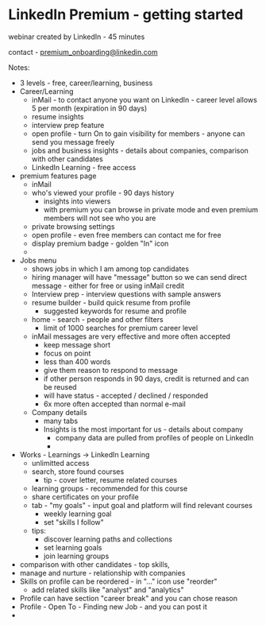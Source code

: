 # LinkedIn Premium - getting started

webinar created by LinkedIn - 45 minutes

contact - premium_onboarding@linkedin.com

Notes:

* 3 levels - free, career/learning, business
* Career/Learning
  * inMail - to contact anyone you want on LinkedIn - career level allows 5 per month (expiration in 90 days)
  * resume insights
  * interview prep feature
  * open profile - turn On to gain visibility for members - anyone can send you message freely
  * jobs and business insights - details about companies, comparison with other candidates
  * LinkedIn Learning - free access
* premium features page
  * inMail
  * who's viewed your profile - 90 days history
    * insights into viewers
    * with premium you can browse in private mode and even premium members will not see who you are
  * private browsing settings
  * open profile - even free members can contact me for free
  * display premium badge - golden "In" icon
  * 
* Jobs menu
  * shows jobs in which I am among top candidates
  * hiring manager will have "message" button so we can send direct message - either for free or using inMail credit
  * Interview prep - interview questions with sample answers
  * resume builder - build quick resume from profile
    * suggested keywords for resume and profile
  * home - search - people and other filters
    * limit of 1000 searches for premium career level
  * inMail messages are very effective and more often accepted
    * keep message short
    * focus on point
    * less than 400 words
    * give them reason to respond to message
    * if other person responds in 90 days, credit is returned and can be reused
    * will have status - accepted / declined / responded
    * 6x more often accepted than normal e-mail
  * Company details
    * many tabs
    * Insights is the most important for us - details about company
      * company data are pulled from profiles of people on LinkedIn
      * 
* Works - Learnings -> LinkedIn Learning
  * unlimitted access
  * search, store found courses
    * tip - cover letter, resume related courses
  * learning groups - recommended for this course
  * share certificates on your profile
  * tab - "my goals" - input goal and platform will find relevant courses
    * weekly learning goal
    * set "skills I follow"
  * tips:
    * discover learning paths and collections
    * set learning goals
    * join learning groups
* comparison with other candidates - top skills,
* manage and nurture - relationship with companies
* Skills on profile can be reordered - in "..." icon use "reorder"
  * add related skills like "analyst" and "analytics"
* Profile can have section "career break" and you can chose reason
* Profile - Open To - Finding new Job - and you can post it
*
